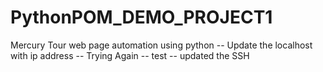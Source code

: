 # PythonPOM_DEMO_PROJECT1

Mercury Tour web page automation using python
-- Update the localhost with ip address 
-- Trying Again
-- test
-- updated the SSH 
